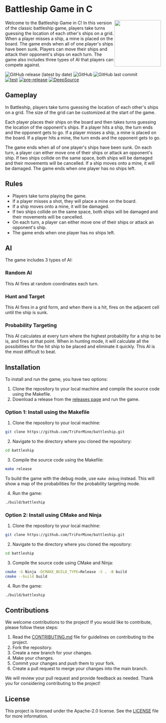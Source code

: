 # Battleship Game in C

<img align="right" src="https://i.imgur.com/5ENqoMn.png" height="150px">

Welcome to the Battleship Game in C! In this version of the classic battleship game, players take turns guessing the
location of each other's ships on a grid. When a player misses a ship, a mine is placed on the board. The game ends when
all of one player's ships have been sunk. Players can move their ships and attack their opponent's ships on each turn.
The game also includes three types of AI that players can compete against.

![GitHub release (latest by date)](https://img.shields.io/github/v/release/TriForMine/battleship)
![GitHub](https://img.shields.io/github/license/TriForMine/battleship)
![GitHub last commit](https://img.shields.io/github/last-commit/TriForMine/battleship) <br/>
[![test](https://github.com/TriForMine/battleship/actions/workflows/test.yml/badge.svg)](https://github.com/TriForMine/battleship/actions/workflows/test.yml)
[![pre-release](https://github.com/TriForMine/battleship/actions/workflows/pre-release.yml/badge.svg)](https://github.com/TriForMine/battleship/actions/workflows/pre-release.yml)
[![DeepSource](https://deepsource.io/gh/TriForMine/battleship.svg/?label=active+issues&show_trend=true&token=46Xb9KY7rG195b7ilvE_jl6i)](https://deepsource.io/gh/TriForMine/battleship/?ref=repository-badge)

## Gameplay

In Battleship, players take turns guessing the location of each other's ships on a grid. The size of the grid can be
customized at the start of the game.

Each player places their ships on the board and then takes turns guessing the location of the opponent's ships. If a
player hits a ship, the turn ends and the opponent gets to go. If a player misses a ship, a mine is placed on the board.
If a player hits a mine, the turn ends and the opponent gets to go.

The game ends when all of one player's ships have been sunk. On each turn, a player can either move one of their ships
or attack an opponent's ship. If two ships collide on the same space, both ships will be damaged and their movements
will be cancelled. If a ship moves onto a mine, it will be damaged. The game ends when one player has no ships left.

## Rules

- Players take turns playing the game.
- If a player misses a shot, they will place a mine on the board.
- If a ship moves onto a mine, it will be damaged.
- If two ships collide on the same space, both ships will be damaged and their movements will be cancelled.
- On each turn, a player can either move one of their ships or attack an opponent's ship.
- The game ends when one player has no ships left.

## AI

The game includes 3 types of AI:

### Random AI

This AI fires at random coordinates each turn.

### Hunt and Target

This AI fires in a grid form, and when there is a hit, fires on the adjacent cell until the ship is sunk.

### Probability Targeting

This AI calculates at every turn where the highest probability for a ship to be is, and fires at that point. When in
hunting mode, it will calculate all the possibilities for the hit ship to be placed and eliminate it quickly. This AI is
the most difficult to beat.

## Installation

To install and run the game, you have two options:

1. Clone the repository to your local machine and compile the source code using the Makefile.
2. Download a release from the [releases page](https://github.com/TriForMine/battleship/releases) and run the game.

### Option 1: Install using the Makefile

1. Clone the repository to your local machine:

```sh
git clone https://github.com/TriForMine/battleship.git
```

2. Navigate to the directory where you cloned the repository:

```sh
cd battleship
```

3. Compile the source code using the Makefile:

```sh
make release
```

To build the game with the debug mode, use `make debug` instead. This will show a map of the probabilities for the
probability targeting mode.

4. Run the game:

```sh
./build/battleship
```

### Option 2: Install using CMake and Ninja

1. Clone the repository to your local machine:

```sh
git clone https://github.com/TriForMine/battleship.git
```

2. Navigate to the directory where you cloned the repository:

```sh
cd battleship
```

3. Compile the source code using CMake and Ninja:

```sh
cmake -G Ninja -DCMAKE_BUILD_TYPE=Release -S . -B build
cmake --build build
```

4. Run the game:

```sh
./build/battleship
```

## Contributions

We welcome contributions to the project! If you would like to contribute, please follow these steps:

1. Read the [CONTRIBUTING.md](CONTRIBUTING.md) file for guidelines on contributing to the project.
2. Fork the repository.
3. Create a new branch for your changes.
4. Make your changes.
5. Commit your changes and push them to your fork.
6. Create a pull request to merge your changes into the main branch.

We will review your pull request and provide feedback as needed. Thank you for considering contributing to the project!

## License

This project is licensed under the Apache-2.0 license. See the [LICENSE](LICENSE) file for more information.
